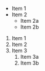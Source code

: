 * Item 1
* Item 2
  * Item 2a
  * Item 2b


1. Item 1
2. Item 2
3. Item 3
   1. Item 3a
   2. Item 3b
